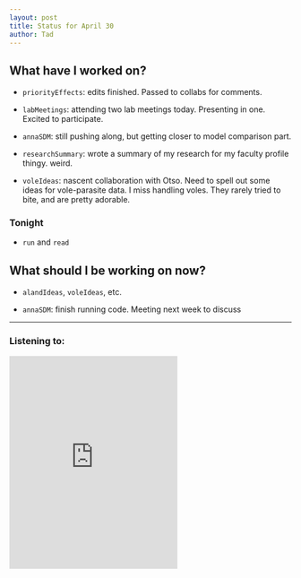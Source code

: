 ```yaml
---
layout: post 
title: Status for April 30 
author: Tad
---
```

 
## What have I worked on?
 
* `priorityEffects`: edits finished. Passed to collabs for comments. 

* `labMeetings`: attending two lab meetings today. Presenting in one. Excited to participate. 

* `annaSDM`: still pushing along, but getting closer to model comparison part. 

* `researchSummary`: wrote a summary of my research for my faculty profile thingy. weird. 

* `voleIdeas`: nascent collaboration with Otso. Need to spell out some ideas for vole-parasite data. I miss handling voles. They rarely tried to bite, and are pretty adorable. 




### Tonight 

* `run` and `read` 



 
## What should I be working on now? 
 
* `alandIdeas`, `voleIdeas`, etc. 
 
* `annaSDM`: finish running code. Meeting next week to discuss 




--- 

### Listening to: 
 
 <iframe src='https://embed.spotify.com/?uri=spotify%3Atrack%3A7ofZgS5xDW0XodfjaXWvZG' width='300' height='380' frameborder='0' allowtransparency='true'></iframe> 
 
 <i class='fa fa-code' style='color:pink'></i> 
